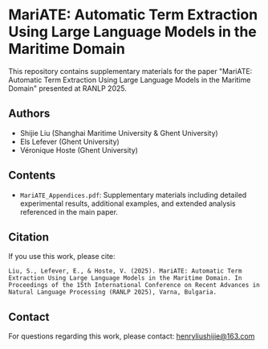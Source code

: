 # MariATE: Automatic Term Extraction Using Large Language Models in the Maritime Domain

This repository contains supplementary materials for the paper "MariATE: Automatic Term Extraction Using Large Language Models in the Maritime Domain" presented at RANLP 2025.

## Authors
- Shijie Liu (Shanghai Maritime University & Ghent University)
- Els Lefever (Ghent University)
- Véronique Hoste (Ghent University)

## Contents
- `MariATE_Appendices.pdf`: Supplementary materials including detailed experimental results, additional examples, and extended analysis referenced in the main paper.

## Citation
If you use this work, please cite:
```
Liu, S., Lefever, E., & Hoste, V. (2025). MariATE: Automatic Term Extraction Using Large Language Models in the Maritime Domain. In Proceedings of the 15th International Conference on Recent Advances in Natural Language Processing (RANLP 2025), Varna, Bulgaria.
```

## Contact
For questions regarding this work, please contact: henryliushijie@163.com
